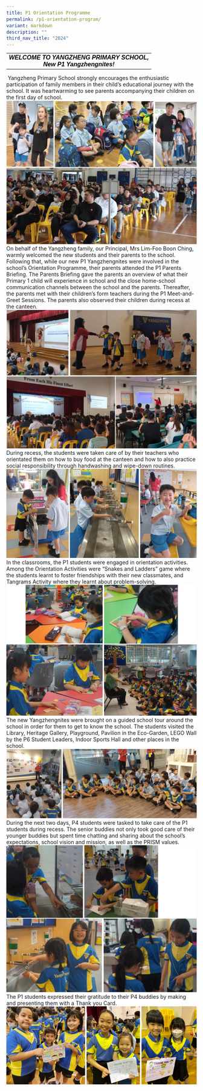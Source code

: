 ```yaml
---
title: P1 Orientation Programme
permalink: /p1-orientation-program/
variant: markdown
description: ""
third_nav_title: "2024"
---
```

<table width="100%" cellspacing="0" cellpadding="0"><tbody><tr><td><div><p style="margin: 0in; font-size: 12pt; font-family: &quot;Times New Roman&quot;, serif; color: windowtext; text-align: center;" align="center" class="MsoNormal"><b><i><span style="font-family: Arial, sans-serif;" lang="EN-SG">WELCOME TO YANGZHENG PRIMARY SCHOOL,</span></i></b></p><p style="margin: 0in; font-size: 12pt; font-family: &quot;Times New Roman&quot;, serif; color: windowtext; text-align: center;" align="center" class="MsoNormal"><b><i><span style="font-family: Arial, sans-serif;" lang="EN-SG">New P1<span>&nbsp;</span><span class="SpellE">Yangzhe</span></span></i></b><b><i><span style="font-family: Arial, sans-serif;" lang="IN">ng</span></i></b><span class="SpellE"><b><i><span style="font-family: Arial, sans-serif;" lang="EN-SG">nites</span></i></b></span><b><i><span style="font-family: Arial, sans-serif;" lang="EN-SG">!</span></i></b></p></div></td></tr></tbody></table>

&nbsp;Yangzheng Primary School strongly encourages the enthusiastic participation of family members in their child’s educational journey with the school. It was heartwarming to see parents accompanying their children on the first day of school.
![](/images/2024%20Events/P1%20orientation/1.png)
On behalf of the Yangzheng family, our Principal,&nbsp;Mrs&nbsp;Lim-Foo&nbsp;Boon Ching, warmly welcomed the new students and their parents to the school. Following that, while our new P1&nbsp;Yangzhengnites&nbsp;were involved in the school’s Orientation&nbsp;Programme, their parents attended the P1 Parents Briefing. The Parents Briefing gave the parents an overview of what their Primary 1 child will experience in school and the close home-school communication channels between the school and the parents. Thereafter, the parents met with their children’s form teachers during the P1 Meet-and-Greet Sessions. The parents also observed their children during recess at the canteen.
![](/images/2024%20Events/P1%20orientation/2.png)
During recess, the students were taken care of by their teachers who orientated them on how to buy food at the canteen and how to also practice social responsibility through handwashing and wipe-down routines.
![](/images/2024%20Events/P1%20orientation/3.png)
In the classrooms, the P1 students were engaged in orientation activities. Among the Orientation Activities were “Snakes and Ladders” game where the students learnt to foster friendships with their new classmates, and Tangrams Activity where they learnt about problem-solving.
![](/images/2024%20Events/P1%20orientation/4.png)
The new Yangzhengnites were brought on a guided school tour around the school in order for them to get to know the school. The students visited the Library, Heritage Gallery, Playground, Pavilion in the Eco-Garden, LEGO Wall by the P6 Student Leaders, Indoor Sports Hall and other places in the school.
![](/images/2024%20Events/P1%20orientation/5.png)
During the next two days, P4 students were tasked to take care of the P1 students during recess. The senior buddies not only took good care of their younger buddies but spent time chatting and sharing about the school’s expectations, school vision and mission, as well as the PRISM values.
![](/images/2024%20Events/P1%20orientation/6.png)
The P1 students expressed their gratitude to their P4 buddies by making and presenting them with a Thank you Card.
![](/images/2024%20Events/P1%20orientation/7.png)